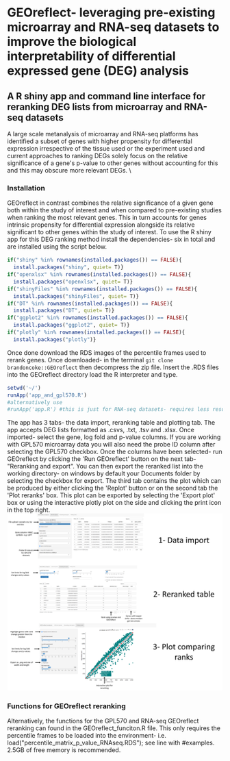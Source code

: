 # GEOreflect- leveraging pre-existing microarray and RNA-seq datasets to improve the biological interpretability of differential expressed gene (DEG) analysis

## A R shiny app and command line interface for reranking DEG lists from microarray and RNA-seq datasets
A large scale metanalysis of microarray and RNA-seq platforms has identified a subset of genes with higher propensity for differential expression irrespective of the tissue used or the experiment used and current approaches to ranking DEGs solely focus on the relative significance of a gene's p-value to other genes without accounting for this and this may obscure more relevant DEGs. 
\\
### Installation
GEOreflect in contrast combines the relative significance of a given gene both within the study of interest and when compared to pre-existing studies when ranking the most relevant genes. This in turn accounts for genes intrinsic propensity for differential expression alongside its relative significant to other genes within the study of interest. To use the R shiny app for this DEG ranking method install the dependencies- six in total and are installed using the script below.
```R
if("shiny" %in% rownames(installed.packages()) == FALSE){
  install.packages("shiny", quiet= T)}
if("openxlsx" %in% rownames(installed.packages()) == FALSE){
  install.packages("openxlsx", quiet= T)}
if("shinyFiles" %in% rownames(installed.packages()) == FALSE){
  install.packages("shinyFiles", quiet= T)}
if("DT" %in% rownames(installed.packages()) == FALSE){
  install.packages("DT", quiet= T)}
if("ggplot2" %in% rownames(installed.packages()) == FALSE){
  install.packages("ggplot2", quiet= T)}
if("plotly" %in% rownames(installed.packages()) == FALSE){
  install.packages("plotly")}
```
Once done download the RDS images of the percentile frames used to rerank genes. Once downloaded- in the terminal ```git clone brandoncoke::GEOreflect``` then decompress the zip file. Insert the .RDS files into the GEOreflect directory load the R interpreter and type.
```R
setwd('~/')
runApp('app_and_gpl570.R') 
#alternatively use 
#runApp('app.R') #this is just for RNA-seq datasets- requires less resources
```
The app has 3 tabs- the data import, reranking table and plotting tab. The app accepts DEG lists formatted as .csvs, .txt, .tsv and .xlsx. Once imported- select the gene, log fold and p-value columns. If you are working with GPL570 microarray data you will also need the probe ID column after selecting the GPL570 checkbox. Once the columns have been selected- run GEOreflect by clicking the 'Run GEOreflect' button on the next tab- "Reranking and export". You can then export the reranked list into the working directory- on windows by default your Documents folder by selecting the checkbox for export. The third tab contains the plot which can be produced by either clicking the 'Replot' button or on the second tab the 'Plot reranks' box. This plot can be exported by selecting the 'Export plot' box or using the interactive plotly plot on the side and clicking the print icon in the top right.
![GEOreflect shiny app](./images/guide.png)
### Functions for GEOreflect reranking
Alternatively, the functions for the GPL570 and RNA-seq GEOreflect reranking can found in the GEOreflect_funciton.R file. This only requires the percentile frames to be loaded into the environment- i.e. load("percentile_matrix_p_value_RNAseq.RDS"); see line with #examples. 2.5GB of free memory is recommended.
